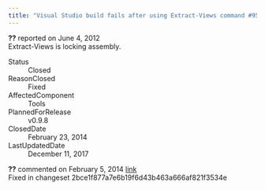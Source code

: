```yaml
---
title: "Visual Studio build fails after using Extract-Views command #950"
---
```

<div class="issue-report">
   <div class="issue-header"><b>??</b> reported on 
      <time datetime="2012-06-04T10:18:20.173-07:00" title="2012-06-04T10:18:20.173-07:00">June 4, 2012</time>
   </div>
   <div class="issue-message" markdown="1">Extract-Views is locking assembly.
      
   </div>
   <div class="issue-footer">
      <dl>
         <dt>Status</dt>
         <dd>Closed</dd>
         <dt>ReasonClosed</dt>
         <dd>Fixed</dd>
         <dt>AffectedComponent</dt>
         <dd>Tools</dd>
         <dt>PlannedForRelease</dt>
         <dd>v0.9.8</dd>
         <dt>ClosedDate</dt>
         <dd>
            <time datetime="2014-02-23T19:19:57.787-08:00" title="2014-02-23T19:19:57.787-08:00">February 23, 2014</time>
         </dd>
         <dt>LastUpdatedDate</dt>
         <dd>
            <time datetime="2017-12-11T02:15:56.247-08:00" title="2017-12-11T02:15:56.247-08:00">December 11, 2017</time>
         </dd>
      </dl>
   </div>
</div>
<div id="post132726" class="issue-comment">
   <div class="issue-header"><b>??</b> commented on 
      <time datetime="2014-02-05T11:42:29.557-08:00" title="2014-02-05T11:42:29.557-08:00">February 5, 2014</time> <a href="#post132726" class="post-link">link</a></div>
   <div class="issue-message" markdown="1">Fixed in changeset 2bce1f877a7e6b19f6d43b463a666af821f3534e
      
   </div>
</div>
